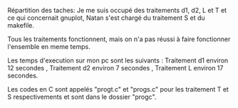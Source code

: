 

Répartition des taches: 
Je me suis occupé des traitements d1, d2, L et T et ce qui concernait gnuplot, Natan s'est chargé du traitement S et du makefile.

Tous les traitements fonctionnent, mais on n'a pas réussi à faire fonctionner l'ensemble en meme temps.

Les temps d'execution sur mon pc sont les suivants : Traitement d1 environ 12 secondes , Traitement d2 environ 7 secondes , Traitement L environ 17 secondes.

Les codes en C sont appelés "progt.c" et "progs.c" pour les traitement T et S respectivements et sont dans le dossier "progc".
















